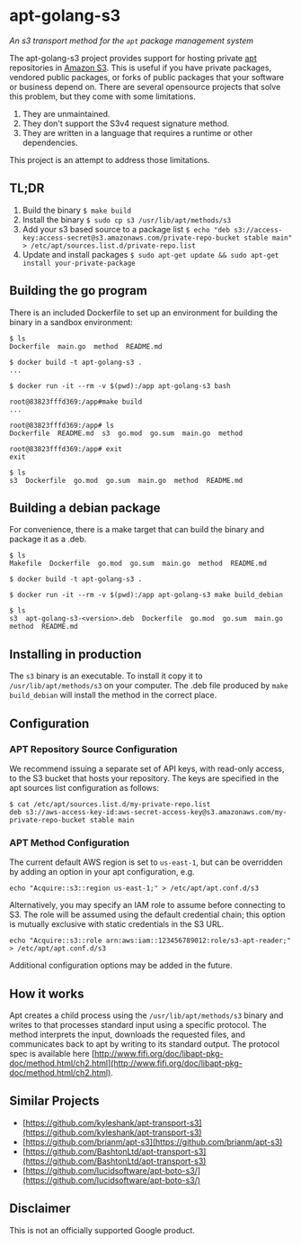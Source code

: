 # apt-golang-s3

_An s3 transport method for the `apt` package management system_

The apt-golang-s3 project provides support for hosting private
[apt](https://en.wikipedia.org/wiki/APT_(Debian)) repositories in
[Amazon S3](https://aws.amazon.com/s3/). This is useful if you have private
packages, vendored public packages, or forks of public packages that your
software or business depend on. There are several opensource projects that
solve this problem, but they come with some limitations.

1. They are unmaintained.
1. They don't support the S3v4 request signature method.
1. They are written in a language that requires a runtime or other dependencies.

This project is an attempt to address those limitations.

## TL;DR
1. Build the binary `$ make build`
1. Install the binary `$ sudo cp s3 /usr/lib/apt/methods/s3`
1. Add your s3 based source to a package list `$ echo "deb s3://access-key:access-secret@s3.amazonaws.com/private-repo-bucket stable main" > /etc/apt/sources.list.d/private-repo.list`
1. Update and install packages `$ sudo apt-get update && sudo apt-get install your-private-package`

## Building the go program

There is an included Dockerfile to set up an environment for building the binary
in a sandbox environment:

```
$ ls
Dockerfile  main.go  method  README.md

$ docker build -t apt-golang-s3 .
...

$ docker run -it --rm -v $(pwd):/app apt-golang-s3 bash

root@83823fffd369:/app#make build
...

root@83823fffd369:/app# ls
Dockerfile  README.md  s3  go.mod  go.sum  main.go  method

root@83823fffd369:/app# exit
exit

$ ls
s3  Dockerfile  go.mod  go.sum  main.go  method  README.md
```

## Building a debian package

For convenience, there is a make target that can build
the binary and package it as a .deb.

```
$ ls
Makefile  Dockerfile  go.mod  go.sum  main.go  method  README.md

$ docker build -t apt-golang-s3 .

$ docker run -it --rm -v $(pwd):/app apt-golang-s3 make build_debian

$ ls
s3  apt-golang-s3-<version>.deb  Dockerfile  go.mod  go.sum  main.go  method  README.md
```

## Installing in production

The `s3` binary is an executable. To install it copy it to
`/usr/lib/apt/methods/s3` on your computer. The .deb file produced by
`make build_debian` will install the method in the correct place.


## Configuration
### APT Repository Source Configuration

We recommend issuing a separate set of API keys, with read-only access, to the
S3 bucket that hosts your repository. The keys are specified in the apt sources
list configuration as follows:

```
$ cat /etc/apt/sources.list.d/my-private-repo.list
deb s3://aws-access-key-id:aws-secret-access-key@s3.amazonaws.com/my-private-repo-bucket stable main
```

### APT Method Configuration

The current default AWS region is set to `us-east-1`, but can be overridden by
adding an option in your apt configuration, e.g.

```plain
echo "Acquire::s3::region us-east-1;" > /etc/apt/apt.conf.d/s3
```

Alternatively, you may specify an IAM role to assume before connecting to S3.
The role will be assumed using the default credential chain; this option is
mutually exclusive with static credentials in the S3 URL.

```plain
echo "Acquire::s3::role arn:aws:iam::123456789012:role/s3-apt-reader;" > /etc/apt/apt.conf.d/s3
```

Additional configuration options may be added in the future.

## How it works

Apt creates a child process using the `/usr/lib/apt/methods/s3` binary and
writes to that processes standard input using a specific protocol. The method
interprets the input, downloads the requested files, and communicates back to
apt by writing to its standard output. The protocol spec is available here
[http://www.fifi.org/doc/libapt-pkg-doc/method.html/ch2.html](http://www.fifi.org/doc/libapt-pkg-doc/method.html/ch2.html).

## Similar Projects
* [https://github.com/kyleshank/apt-transport-s3](https://github.com/kyleshank/apt-transport-s3)
* [https://github.com/brianm/apt-s3](https://github.com/brianm/apt-s3)
* [https://github.com/BashtonLtd/apt-transport-s3](https://github.com/BashtonLtd/apt-transport-s3)
* [https://github.com/lucidsoftware/apt-boto-s3/](https://github.com/lucidsoftware/apt-boto-s3/)

## Disclaimer
This is not an officially supported Google product.
